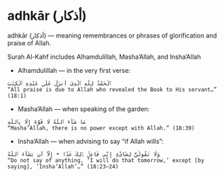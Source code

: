 # adhkār (أذكار) 

adhkār (أذكار) — meaning remembrances or phrases of glorification and praise of Allah.

Surah Al-Kahf includes Alhamdulillah, Masha’Allah, and Insha’Allah

- Alhamdulillah — in the very first verse:
```
ٱلْحَمْدُ لِلَّهِ ٱلَّذِىٓ أَنزَلَ عَلَىٰ عَبْدِهِ ٱلْكِتَـٰبَ
“All praise is due to Allah who revealed the Book to His servant…” (18:1)
```

- Masha’Allah — when speaking of the garden:
```
مَا شَآءَ ٱللَّهُ لَا قُوَّةَ إِلَّا بِٱللَّهِ
“Masha’Allah, there is no power except with Allah.” (18:39)
```

- Insha’Allah — when advising to say “if Allah wills”:
```
وَلَا تَقُولَنَّ لِشَاىْءٍ إِنِّى فَاعِلٌۭ ذَٰلِكَ غَدًا • إِلَّآ أَن يَشَآءَ ٱللَّهُ
“Do not say of anything, ‘I will do that tomorrow,’ except [by saying], ’Insha’Allah’…” (18:23–24)
```
